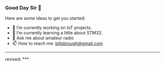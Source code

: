 ### Good Day Sir 👋

Here are some ideas to get you started:

- 🔭 I’m currently working on IoT projects.
- 🌱 I’m currently learning a little about STM32.
- 💬 Ask me about amateur radio
- 📫 How to reach me: <billsbrough@gmail.com>

----
revised: ***

